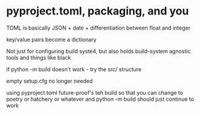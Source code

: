 # pyproject.toml, packaging, and you

TOML is basically JSON + date + differentiation between float and integer

key/value pairs become a dictionary

Not just for configuring build syste4, but also holds build-system agnostic tools and things like black

if python -m build doesn't work - try the src/ structure

empty setup.cfg no longer needed

using pyproject.toml future-proof's teh build so that you can change to poetry or hatchery or whatever and python -m build should just continue to work

